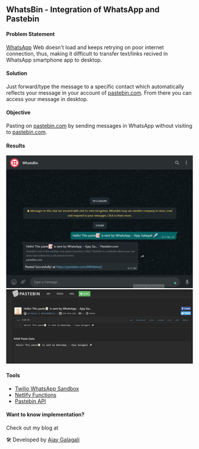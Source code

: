 ## WhatsBin - Integration of WhatsApp and Pastebin

#### Problem Statement

[WhatsApp][whatsapp] Web doesn't load and keeps retrying on poor internet connection, thus, making it difficult to transfer text/links recived in WhatsApp smartphone app to desktop.

#### Solution

Just forward/type the message to a specific contact which automatically reflects your message in your account of [pastebin.com][pastebin]. From there you can access your message in desktop.

#### Objective

Pasting on [pastebin.com][pastebin] by sending messages in WhatsApp without visiting to [pastebin.com][pastebin].

#### Results

![whatsapp-ss](screenshots/whatsapp.jpg) <br>
![pastebin-ss](screenshots/pastebin.jpg) <br>

#### Tools

- [Twilio WhatsApp Sandbox][twiliowhatsappsandbox]
- [Netlify Functions][netlifyfunctions]
- [Pastebin API][pastebinapi]

#### Want to know implementation?

Check out my blog at <Heading-of-blog-here>

🛠 Developed by [Ajay Galagali][me]

[pastebin]: https://pastebin.com/
[netlifyfunctions]: https://www.netlify.com/products/functions/
[pastebinapi]: https://pastebin.com/doc_api
[twiliowhatsappsandbox]: https://www.twilio.com/docs/whatsapp/sandbox
[whatsapp]: https://www.whatsapp.com/?lang=en
[me]: https://linktr.ee/ajaygalagali
